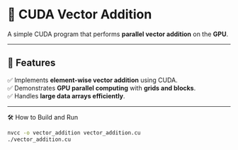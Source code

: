 # 🚀 CUDA Vector Addition

A simple CUDA program that performs **parallel vector addition** on the **GPU**.

---

## 📌 Features
✅ Implements **element-wise vector addition** using CUDA.  
✅ Demonstrates **GPU parallel computing** with **grids and blocks**.  
✅ Handles **large data arrays efficiently**.  

---

🛠️ How to Build and Run

```sh
nvcc -o vector_addition vector_addition.cu
./vector_addition.cu
